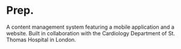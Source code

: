 # Prep.
A content management system featuring a mobile application and a website. Built in collaboration with the Cardiology Department of St. Thomas Hospital in London.
